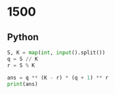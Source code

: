 # 1500

## Python

```python
S, K = map(int, input().split())
q = S // K
r = S % K

ans = q ** (K - r) * (q + 1) ** r
print(ans)

```
